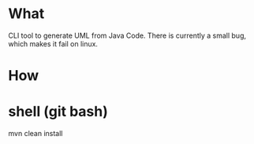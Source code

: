 What
=====
CLI tool to generate UML from Java Code. There is currently a small bug, which makes it fail on linux.

How
=====
shell (git bash)
======
mvn clean install

